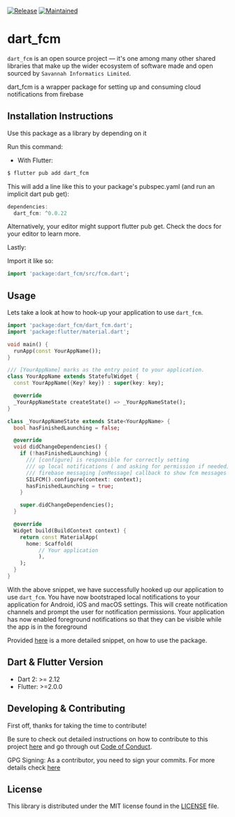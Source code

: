 [![Release](https://img.shields.io/badge/Version-^0.0.22-success.svg?style=for-the-badge)](https://shields.io/)
[![Maintained](https://img.shields.io/badge/Maintained-Actively-informational.svg?style=for-the-badge)](https://shields.io/)

# dart_fcm

`dart_fcm` is an open source project &mdash; it's one among many other shared libraries that make up the wider ecosystem of software made and open sourced by `Savannah Informatics Limited`.

dart_fcm is a wrapper package for setting up and consuming cloud notifications from firebase

## Installation Instructions

Use this package as a library by depending on it

Run this command:

- With Flutter:

```dart
$ flutter pub add dart_fcm
```

This will add a line like this to your package's pubspec.yaml (and run an implicit dart pub get):

```dart
dependencies:
  dart_fcm: ^0.0.22
```

Alternatively, your editor might support flutter pub get. Check the docs for your editor to learn more.

Lastly:

Import it like so:

```dart
import 'package:dart_fcm/src/fcm.dart';

```

## Usage

Lets take a look at how to hook-up your application to use `dart_fcm`.

```dart
import 'package:dart_fcm/dart_fcm.dart';
import 'package:flutter/material.dart';

void main() {
  runApp(const YourAppName());
}

/// [YourAppName] marks as the entry point to your application.
class YourAppName extends StatefulWidget {
  const YourAppName({Key? key}) : super(key: key);

  @override
  _YourAppNameState createState() => _YourAppNameState();
}

class _YourAppNameState extends State<YourAppName> {
  bool hasFinishedLaunching = false;

  @override
  void didChangeDependencies() {
    if (!hasFinishedLaunching) {
      /// [configure] is responsible for correctly setting
      /// up local notifications ( and asking for permission if needed) and wiring-up
      /// firebase messaging [onMessage] callback to show fcm messages
      SILFCM().configure(context: context);
      hasFinishedLaunching = true;
    }

    super.didChangeDependencies();
  }

  @override
  Widget build(BuildContext context) {
    return const MaterialApp(
      home: Scaffold(
          // Your application
          ),
    );
  }
}

```

With the above snippet, we have successfully hooked up our application to use `dart_fcm`.
You have now bootstraped local notifications to your application for Android, iOS and macOS settings.
This will create notification channels and prompt the user for notification permissions. 
Your application has now enabled foreground notifications so that they can be visible while the app is in the foreground

Provided [here](https://github.com/savannahghi/dart_fcm/tree/main/example) is a more detailed snippet, on how to use the package.

## Dart & Flutter Version

- Dart 2: >= 2.12
- Flutter: >=2.0.0

## Developing & Contributing

First off, thanks for taking the time to contribute!

Be sure to check out detailed instructions on how to contribute to this project [here](https://github.com/savannahghi/dart_fcm/blob/main/CONTRIBUTING.md) and go through out [Code of Conduct](https://github.com/savannahghi/dart_fcm/blob/main/CONTRIBUTING.md).

GPG Signing: 
As a contributor, you need to sign your commits. For more details check [here](https://docs.github.com/en/github/authenticating-to-github/managing-commit-signature-verification/signing-commits)

## License

This library is distributed under the MIT license found in the [LICENSE](https://github.com/savannahghi/dart_fcm/blob/main/LICENSE) file.